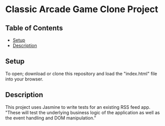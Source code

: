 # Classic Arcade Game Clone Project

## Table of Contents

- [Setup](#Setup)
- [Description](#Description)

## Setup

To open; download or clone this repository and load the "index.html" file into your browser.


## Description

This project uses Jasmine to write tests for an existing RSS feed app. "These will test the underlying business logic of the application as well as the event handling and DOM manipulation."
